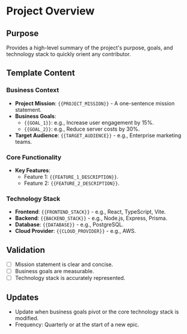 # Project Overview

## Purpose
Provides a high-level summary of the project's purpose, goals, and technology stack to quickly orient any contributor.

## Template Content

### Business Context
- **Project Mission**: `{{PROJECT_MISSION}}` - A one-sentence mission statement.
- **Business Goals**: 
  - `{{GOAL_1}}`: e.g., Increase user engagement by 15%.
  - `{{GOAL_2}}`: e.g., Reduce server costs by 30%.
- **Target Audience**: `{{TARGET_AUDIENCE}}` - e.g., Enterprise marketing teams.

### Core Functionality
- **Key Features**:
  - Feature 1: `{{FEATURE_1_DESCRIPTION}}`.
  - Feature 2: `{{FEATURE_2_DESCRIPTION}}`.

### Technology Stack
- **Frontend**: `{{FRONTEND_STACK}}` - e.g., React, TypeScript, Vite.
- **Backend**: `{{BACKEND_STACK}}` - e.g., Node.js, Express, Prisma.
- **Database**: `{{DATABASE}}` - e.g., PostgreSQL.
- **Cloud Provider**: `{{CLOUD_PROVIDER}}` - e.g., AWS.

## Validation
- [ ] Mission statement is clear and concise.
- [ ] Business goals are measurable.
- [ ] Technology stack is accurately represented.

## Updates
- Update when business goals pivot or the core technology stack is modified.
- Frequency: Quarterly or at the start of a new epic.
